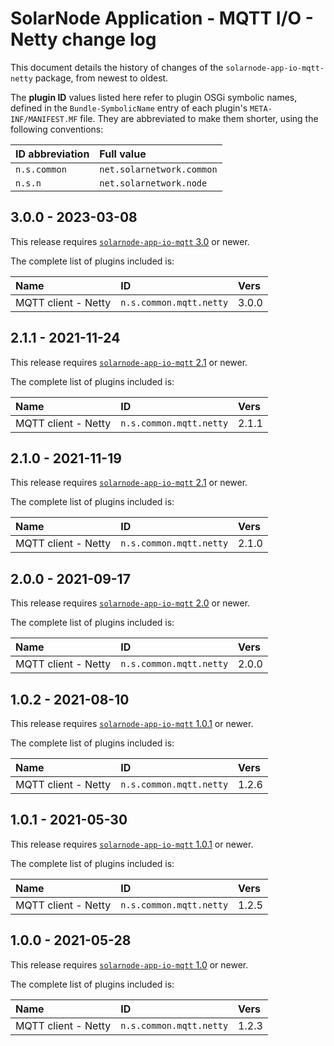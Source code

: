 # SolarNode Application - MQTT I/O - Netty change log

This document details the history of changes of the `solarnode-app-io-mqtt-netty` package,
from newest to oldest.

The **plugin ID** values listed here refer to plugin OSGi symbolic names, defined in the
`Bundle-SymbolicName` entry of each plugin's `META-INF/MANIFEST.MF` file. They are abbreviated to
make them shorter, using the following conventions:

| ID abbreviation | Full value                |
|:----------------|:--------------------------|
| `n.s.common`    | `net.solarnetwork.common` |
| `n.s.n`         | `net.solarnetwork.node`   |

## 3.0.0 - 2023-03-08

This release requires [`solarnode-app-io-mqtt` 3.0][io-mqtt-log] or newer.

The complete list of plugins included is:

| Name                | ID                      | Vers  |
|:--------------------|:------------------------|:------|
| MQTT client - Netty | `n.s.common.mqtt.netty` | 3.0.0 |


## 2.1.1 - 2021-11-24

This release requires [`solarnode-app-io-mqtt` 2.1][io-mqtt-210] or newer.

The complete list of plugins included is:

| Name                | ID                      | Vers  |
|:--------------------|:------------------------|:------|
| MQTT client - Netty | `n.s.common.mqtt.netty` | 2.1.1 |


## 2.1.0 - 2021-11-19

This release requires [`solarnode-app-io-mqtt` 2.1][io-mqtt-210] or newer.

The complete list of plugins included is:

| Name                | ID                      | Vers  |
|:--------------------|:------------------------|:------|
| MQTT client - Netty | `n.s.common.mqtt.netty` | 2.1.0 |


## 2.0.0 - 2021-09-17

This release requires [`solarnode-app-io-mqtt` 2.0][io-mqtt-200] or newer.

The complete list of plugins included is:

| Name                | ID                      | Vers  |
|:--------------------|:------------------------|:------|
| MQTT client - Netty | `n.s.common.mqtt.netty` | 2.0.0 |


## 1.0.2 - 2021-08-10

This release requires [`solarnode-app-io-mqtt` 1.0.1][io-mqtt-101] or newer.

The complete list of plugins included is:

| Name                | ID                      | Vers  |
|:--------------------|:------------------------|:------|
| MQTT client - Netty | `n.s.common.mqtt.netty` | 1.2.6 |


## 1.0.1 - 2021-05-30

This release requires [`solarnode-app-io-mqtt` 1.0.1][io-mqtt-100] or newer.

The complete list of plugins included is:

| Name                | ID                      | Vers  |
|:--------------------|:------------------------|:------|
| MQTT client - Netty | `n.s.common.mqtt.netty` | 1.2.5 |


## 1.0.0 - 2021-05-28

This release requires [`solarnode-app-io-mqtt` 1.0][io-mqtt-100] or newer.

The complete list of plugins included is:

| Name                | ID                      | Vers  |
|:--------------------|:------------------------|:------|
| MQTT client - Netty | `n.s.common.mqtt.netty` | 1.2.3 |


[io-mqtt-100]: ../../solarnode-app-io-mqtt/debian/CHANGELOG.md#100---2021-05-28
[io-mqtt-101]: ../../solarnode-app-io-mqtt/debian/CHANGELOG.md#101---2021-05-30
[io-mqtt-200]: ../../solarnode-app-io-mqtt/debian/CHANGELOG.md#200---2021-09-17
[io-mqtt-210]: ../../solarnode-app-io-mqtt/debian/CHANGELOG.md#210---2021-11-19
[io-mqtt-log]: ../../solarnode-app-io-mqtt/debian/CHANGELOG.md
